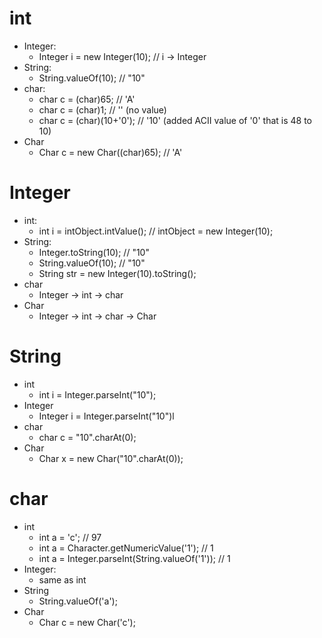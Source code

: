 # int

- Integer:
  - Integer i = new Integer(10);	// i -> Integer
- String:
  - String.valueOf(10);	// "10"
- char:
  - char c = (char)65;	// 'A'
  - char c = (char)1;	// '' (no value)
  - char c = (char)(10+'0');	// '10' (added ACII value of '0' that is 48 to 10)
- Char
  - Char c = new Char((char)65);	// 'A'

# Integer

- int:
  - int i = intObject.intValue();	// intObject = new Integer(10);
- String:
  - Integer.toString(10);	// "10"
  - String.valueOf(10);	// "10"
  - String str = new Integer(10).toString();
- char
  - Integer -> int -> char
- Char
  - Integer -> int -> char -> Char

# String

- int
  - int i = Integer.parseInt("10");
- Integer
  - Integer i = Integer.parseInt("10")l
- char
  - char c = "10".charAt(0);
- Char 
  - Char x = new Char("10".charAt(0));

# char

- int
  - int a = 'c'; 	// 97
  - int a = Character.getNumericValue('1');    // 1
  - int a = Integer.parseInt(String.valueOf('1'));      // 1
- Integer:
  - same as int
- String
  - String.valueOf('a');
- Char
  - Char c = new Char('c');